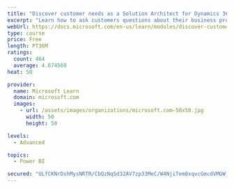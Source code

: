 ```yaml
---
title: "Discover customer needs as a Solution Architect for Dynamics 365 and Power Platform"
excerpt: "Learn how to ask customers questions about their business processes and feature requirements to create a viable solution."
webUrl: https://docs.microsoft.com/en-us/learn/modules/discover-customer-needs/
type: course
price: Free
length: PT36M
ratings:
  count: 464
  average: 4.674569
heat: 50

provider:
  name: Microsoft Learn
  domain: microsoft.com
  images:
    - url: /assets/images/organizations/microsoft.com-50x50.jpg
      width: 50
      height: 50

levels:
  - Advanced

topics:
  - Power BI

secured: "ULfCKNrDshMysNRTR/CbQzNqSd32AV7zp33MeC/W4NjiTem8xqvcGmcdVMGWjoGdWGdrWdTDKo7sAJ1VBDeZN/zfVThhrhj9Sl1QqPFQ0I9OeacBlOcCQHxDhjl28FZ44H2Wpk7i/efMDiSWIS3T7uWhoVbL7zRZbmfmdOnahdvhdKIQpMrSF9Hf9bD2/XRx2HSZjmKeaKiIYU/RyMhrTkBIiTDQiiACZaYbtI7VRxGu5Zap7+UAc9kkr/Zndp6sRae1UFFd4GXVjn9IYpgU/KX8RQ7tlOru9LmdnYRvKWpXf1UbnEfbgsamiasvLyhGCET9735RxUXEXpQnseruxzu7Zi8gPhU7fJE6HNyV8H/gfV9vnlldQDSSHaaSgIWcqcqFoBfmvKVXiawnYby+sJnhk5kK6Fhm95VLJCblKCY=;WhBi+HRht+TYHJS5bEdWTA=="
---
```


